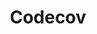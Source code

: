 ---
git: https://github.com/codecov
guide: https://github.com/codecov/media/tree/master/logos
images:
- codecovio-icon.svg
- codecovio-ar21.svg
logohandle: codecovio
sort: codecov
title: Codecov
twitter: https://x.com/codecov
website: https://codecov.io/
---